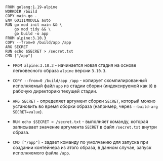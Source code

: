 #

```console
FROM golang:1.19-alpine
WORKDIR /build
COPY main.go .
ENV GO111MODULE auto
RUN go mod init main && \
    go mod tidy && \
    go build -o app
FROM alpine:3.10.3
COPY --from=0 /build/app /app
ARG SECRET
RUN echo $SECRET > /secret.txt
CMD ["/app"]
```

- `FROM alpine:3.10.3` - начинается новая стадия на основе легковесного образа `alpine` версии `3.10.3`.

- `COPY --from=0 /build/app /app` - копирует скомпилированный исполняемый файл `app` из стадии сборки (индексируемой как `0`) в рабочую директорию текущей стадии.

- `ARG SECRET` - определяет аргумент сборки `SECRET`, который можно установить во время сборки образа (например, через `--build-arg SECRET=value`).

- `RUN echo $SECRET > /secret.txt` - выполняет команду, которая записывает значение аргумента `SECRET` в файл `/secret.txt` внутри образа.

- `CMD ["/app"]` - задает команду по умолчанию для запуска при создании контейнера из этого образа, в данном случае, запуск исполняемого файла `/app`.

#